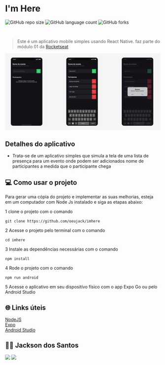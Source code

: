 # I'm Here



![GitHub repo size](https://img.shields.io/github/repo-size/oeujack/imhere)
![GitHub language count](https://img.shields.io/github/languages/count/oeujack/imhere)
![GitHub forks](https://img.shields.io/github/forks/oeujack/imhere)



  
  <br>

> Este é um aplicativo mobile simples usando React Native. faz parte do módulo 01 da [Rocketseat](http://app.ropcketseat.com.br)

<img src="./img.png"/>

## Detalhes do aplicativo

- Trata-se de um aplicativo simples que simula a tela de uma lista de presença para um evento onde podem ser adicionados nome de participantes a medida que o participante chega

## 💻 Como usar o projeto
Para gerar uma cópia do projeto e implementar as suas melhorias, esteja em um computador com Node Js instalado e siga as etapas abaixo:

1  clone o projeto com o comando 
```
git clone https://github.com/oeujack/imhere
``` 
2  Acesse o projeto pelo terminal com o comando 
```
cd imhere
```  
3  Instale as dependências necessárias com o comando
```
npm install
```

4  Rode o projeto com o comando
```
npm run android
``` 
5  Acesse o aplicativo em seu dispositívo físico com o app Expo Go ou pelo Android Studio 

## 🌐 Links úteis
[NodeJS](https://nodejs.org/en/download)  
[Expo](https://expo.dev/)  
[Android Studio](https://developer.android.com/studio/install?hl=pt-br)


## 🧑‍💻 Jackson dos Santos
[<img src="https://img.shields.io/badge/linkedin-%230077B5.svg?&style=for-the-badge&logo=linkedin&logoColor=white" />](https://www.linkedin.com/in/jackson-dos-santos/)
[<img src=" https://img.shields.io/badge/GitHub-100000?style=for-the-badge&logo=github&logoColor=white" />](https://github.com/oeujack)
